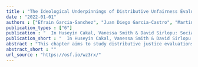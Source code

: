 ```yaml
---
title : "The Ideological Underpinnings of Distributive Unfairness Evaluations: Evidence from Latin America between 1997 and 2020"
date : "2022-01-01"
authors : ["Efrain Garcia-Sanchez", "Juan Diego Garcia-Castro", "Martin Venegas", "Juan-Carlos Castillo"]
publication_types : ["6"]
publication : "  In Huseyin Cakal, Vanessa Smith & David Sirlopu: Social Unrest in Latin America: Social Psychological Perspectives. -: Work in progress"
publication_short : "  In Huseyin Cakal, Vanessa Smith & David Sirlopu: Social Unrest in Latin America: Social Psychological Perspectives. -: Work in progress"
abstract : "This chapter aims to study distributive justice evaluations in LA over the last 23 years. We rely on distributive justice theory as a starting point, but we integrate insights from social psychology to enrich it. As such, we argue that people evaluate more unfairness when they live in contexts that are more unequal but that such an evaluation differs as a function of people’s ideologies. We examine how societal factors and ideologies shape distributive fairness evaluations to test this idea empirically. On the one hand, we examine whether distributive fairness evaluations have changed in LA over the last 23 years, and if so, how societal factors associate with such change. On the other hand, we test the extent to which ideological beliefs can explain people’s distributive fairness evaluations, that reach beyond structural and situational variables. Indeed, previous research showed that people evaluate less unfairness in the income distribution in LA when objective inequality was reduced between 1997 and 2015 (Reyes & Gasparini, 2021). Our chapter builds on this research and extends it as we broaden the period (from 1997-2020), use all the spectrum of fairness evaluations (from fair to unfair), look at the different patterns of change between countries, and analyze the role of ideological beliefs on justice evaluations."
abstract_short : ""
url_source : "https://osf.io/wz3rx/"
---
```

